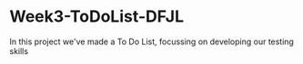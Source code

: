 # Week3-ToDoList-DFJL
In this project we've made a To Do List, focussing on developing our testing skills
